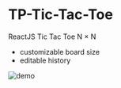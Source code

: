 # TP-Tic-Tac-Toe
ReactJS Tic Tac Toe N × N

- customizable board size
- editable history

![demo](https://media.discordapp.net/attachments/969593764467314728/1139299910425006090/tic.gif)
